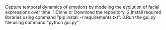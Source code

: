 Capture temporal dynamics of emotions by modeling the evolution of facial expressions over time. 1.Clone or Download the repository. 2.Install required libraries using command "pip install -r requirements.txt". 3.Run the gui.py file using command "python gui.py"
